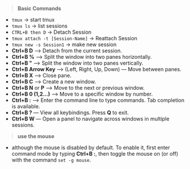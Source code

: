 > **Basic Commands**

- `tmux` -> start tmux
- `tmux ls` -> list sessions
- `CTRL+B then D` -> Detach  Session
- `tmux attach -t [Session-Name]` -> Reattach Session
- `tmux new -s Session1` -> make new session
- **Ctrl+B D** —> Detach from the current session.
- **Ctrl+B %** —> Split the window into two panes horizontally.
- **Ctrl+B "** —> Split the window into two panes vertically.
- **Ctrl+B Arrow Key** -->  (Left, Right, Up, Down) — Move between panes.
- **Ctrl+B X** —> Close pane.
- **Ctrl+B C** —> Create a new window.
- **Ctrl+B N** or **P** —> Move to the next or previous window.
- **Ctrl+B 0 (1,2...)** —> Move to a specific window by number.
- **Ctrl+B :** —> Enter the command line to type commands. Tab completion is available.
- **Ctrl+B ?** — View all keybindings. Press **Q** to exit.
- **Ctrl+B W** — Open a panel to navigate across windows in multiple sessions. 

>**use the mouse**

- although the mouse is disabled by default. To enable it, first enter command mode by typing **Ctrl+B :**, then toggle the mouse on (or off) with the command `set -g mouse`.